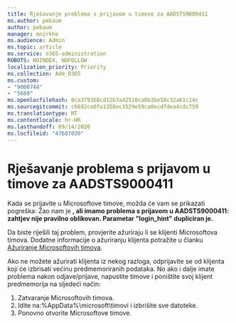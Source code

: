 ```yaml
---
title: Rješavanje problema s prijavom u timove za AADSTS9000411
ms.author: pebaum
author: pebaum
manager: mnirkhe
ms.audience: Admin
ms.topic: article
ms.service: o365-administration
ROBOTS: NOINDEX, NOFOLLOW
localization_priority: Priority
ms.collection: Adm_O365
ms.custom:
- "9000744"
- "5689"
ms.openlocfilehash: 8ca3793b8cd12b7ad2510ca0b3be58c32a61c14c
ms.sourcegitcommit: c6692ce0fa1358ec3529e59ca0ecdfdea4cdc759
ms.translationtype: MT
ms.contentlocale: hr-HR
ms.lasthandoff: 09/14/2020
ms.locfileid: "47687030"
---
```

# <a name="addressing-teams-sign-in-error-aadsts9000411"></a>Rješavanje problema s prijavom u timove za AADSTS9000411

Kada se prijavite u Microsoftove timove, možda će vam se prikazati pogreška: Žao nam je **, ali imamo problema s prijavom u AADSTS9000411: zahtjev nije pravilno oblikovan. Parametar "login_hint" dupliciran je.**

Da biste riješili taj problem, provjerite ažuriraju li se klijenti Microsoftova timova. Dodatne informacije o ažuriranju klijenta potražite u članku [Ažuriranje Microsoftovih timova](https://support.office.com/article/Update-Microsoft-Teams-535a8e4b-45f0-4f6c-8b3d-91bca7a51db1).

Ako ne možete ažurirati klijenta iz nekog razloga, odprijavite se od klijenta koji će izbrisati većinu predmemoriranih podataka. No ako i dalje imate problema nakon odjave/prijave, napustite timove i poništite svoj klijent predmemorija na sljedeći način:
1. Zatvaranje Microsoftovih timova.
2. Idite na:%AppData%\microsoft\timovi i izbrišite sve datoteke.
3. Ponovno otvorite Microsoftove timove.
